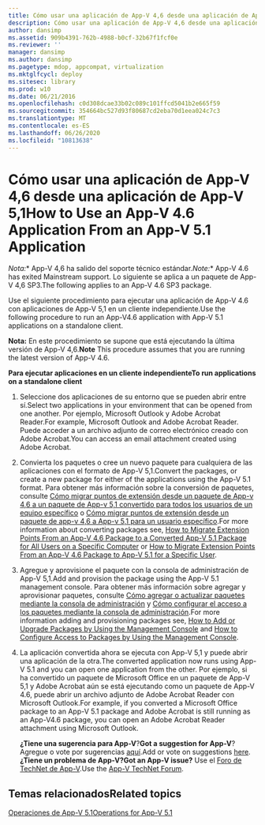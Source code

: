 ```yaml
---
title: Cómo usar una aplicación de App-V 4,6 desde una aplicación de App-V 5,1
description: Cómo usar una aplicación de App-V 4,6 desde una aplicación de App-V 5,1
author: dansimp
ms.assetid: 909b4391-762b-4988-b0cf-32b67f1fcf0e
ms.reviewer: ''
manager: dansimp
ms.author: dansimp
ms.pagetype: mdop, appcompat, virtualization
ms.mktglfcycl: deploy
ms.sitesec: library
ms.prod: w10
ms.date: 06/21/2016
ms.openlocfilehash: c0d308dcae33b02c089c101ffcd5041b2e665f59
ms.sourcegitcommit: 354664bc527d93f80687cd2eba70d1eea024c7c3
ms.translationtype: MT
ms.contentlocale: es-ES
ms.lasthandoff: 06/26/2020
ms.locfileid: "10813638"
---
```

# <span data-ttu-id="f7108-103">Cómo usar una aplicación de App-V 4,6 desde una aplicación de App-V 5,1</span><span class="sxs-lookup"><span data-stu-id="f7108-103">How to Use an App-V 4.6 Application From an App-V 5.1 Application</span></span>

<span data-ttu-id="f7108-104">*Nota:*\* App-V 4,6 ha salido del soporte técnico estándar.</span><span class="sxs-lookup"><span data-stu-id="f7108-104">*Note:*\* App-V 4.6 has exited Mainstream support.</span></span> <span data-ttu-id="f7108-105">Lo siguiente se aplica a un paquete de App-V 4,6 SP3.</span><span class="sxs-lookup"><span data-stu-id="f7108-105">The following applies to an App-V 4.6 SP3 package.</span></span>

<span data-ttu-id="f7108-106">Use el siguiente procedimiento para ejecutar una aplicación de App-V 4.6 con aplicaciones de App-V 5,1 en un cliente independiente.</span><span class="sxs-lookup"><span data-stu-id="f7108-106">Use the following procedure to run an App-V4.6 application with App-V 5.1 applications on a standalone client.</span></span>

<span data-ttu-id="f7108-107">**Nota:**  En este procedimiento se supone que está ejecutando la última versión de App-V 4,6.</span><span class="sxs-lookup"><span data-stu-id="f7108-107">**Note** This procedure assumes that you are running the latest version of App-V 4.6.</span></span>

**<span data-ttu-id="f7108-108">Para ejecutar aplicaciones en un cliente independiente</span><span class="sxs-lookup"><span data-stu-id="f7108-108">To run applications on a standalone client</span></span>**

1.  <span data-ttu-id="f7108-109">Seleccione dos aplicaciones de su entorno que se pueden abrir entre sí.</span><span class="sxs-lookup"><span data-stu-id="f7108-109">Select two applications in your environment that can be opened from one another.</span></span> <span data-ttu-id="f7108-110">Por ejemplo, Microsoft Outlook y Adobe Acrobat Reader.</span><span class="sxs-lookup"><span data-stu-id="f7108-110">For example, Microsoft Outlook and Adobe Acrobat Reader.</span></span> <span data-ttu-id="f7108-111">Puede acceder a un archivo adjunto de correo electrónico creado con Adobe Acrobat.</span><span class="sxs-lookup"><span data-stu-id="f7108-111">You can access an email attachment created using Adobe Acrobat.</span></span>

2.  <span data-ttu-id="f7108-112">Convierta los paquetes o cree un nuevo paquete para cualquiera de las aplicaciones con el formato de App-V 5,1.</span><span class="sxs-lookup"><span data-stu-id="f7108-112">Convert the packages, or create a new package for either of the applications using the App-V 5.1 format.</span></span> <span data-ttu-id="f7108-113">Para obtener más información sobre la conversión de paquetes, consulte [Cómo migrar puntos de extensión desde un paquete de App-v 4,6 a un paquete de App-v 5,1 convertido para todos los usuarios de un equipo específico](how-to-migrate-extension-points-from-an-app-v-46-package-to-a-converted-app-v-51-package-for-all-users-on-a-specific-computer.md) o [Cómo migrar puntos de extensión desde un paquete de app-v 4,6 a App-v 5,1 para un usuario específico](how-to-migrate-extension-points-from-an-app-v-46-package-to-app-v-51-for-a-specific-user.md).</span><span class="sxs-lookup"><span data-stu-id="f7108-113">For more information about converting packages see, [How to Migrate Extension Points From an App-V 4.6 Package to a Converted App-V 5.1 Package for All Users on a Specific Computer](how-to-migrate-extension-points-from-an-app-v-46-package-to-a-converted-app-v-51-package-for-all-users-on-a-specific-computer.md) or [How to Migrate Extension Points From an App-V 4.6 Package to App-V 5.1 for a Specific User](how-to-migrate-extension-points-from-an-app-v-46-package-to-app-v-51-for-a-specific-user.md).</span></span>

3.  <span data-ttu-id="f7108-114">Agregue y aprovisione el paquete con la consola de administración de App-V 5,1.</span><span class="sxs-lookup"><span data-stu-id="f7108-114">Add and provision the package using the App-V 5.1 management console.</span></span> <span data-ttu-id="f7108-115">Para obtener más información sobre agregar y aprovisionar paquetes, consulte [Cómo agregar o actualizar paquetes mediante la consola de administración](how-to-add-or-upgrade-packages-by-using-the-management-console-51-gb18030.md) y [Cómo configurar el acceso a los paquetes mediante la consola de administración](how-to-configure-access-to-packages-by-using-the-management-console-51.md).</span><span class="sxs-lookup"><span data-stu-id="f7108-115">For more information adding and provisioning packages see, [How to Add or Upgrade Packages by Using the Management Console](how-to-add-or-upgrade-packages-by-using-the-management-console-51-gb18030.md) and [How to Configure Access to Packages by Using the Management Console](how-to-configure-access-to-packages-by-using-the-management-console-51.md).</span></span>

4.  <span data-ttu-id="f7108-116">La aplicación convertida ahora se ejecuta con App-V 5,1 y puede abrir una aplicación de la otra.</span><span class="sxs-lookup"><span data-stu-id="f7108-116">The converted application now runs using App-V 5.1 and you can open one application from the other.</span></span> <span data-ttu-id="f7108-117">Por ejemplo, si ha convertido un paquete de Microsoft Office en un paquete de App-V 5,1 y Adobe Acrobat aún se está ejecutando como un paquete de App-V 4.6, puede abrir un archivo adjunto de Adobe Acrobat Reader con Microsoft Outlook.</span><span class="sxs-lookup"><span data-stu-id="f7108-117">For example, if you converted a Microsoft Office package to an App-V 5.1 package and Adobe Acrobat is still running as an App-V4.6 package, you can open an Adobe Acrobat Reader attachment using Microsoft Outlook.</span></span>

    <span data-ttu-id="f7108-118">**¿Tiene una sugerencia para App-V**?</span><span class="sxs-lookup"><span data-stu-id="f7108-118">**Got a suggestion for App-V**?</span></span> <span data-ttu-id="f7108-119">Agregue o vote por sugerencias [aquí](http://appv.uservoice.com/forums/280448-microsoft-application-virtualization).</span><span class="sxs-lookup"><span data-stu-id="f7108-119">Add or vote on suggestions [here](http://appv.uservoice.com/forums/280448-microsoft-application-virtualization).</span></span> **<span data-ttu-id="f7108-120">¿Tiene un problema de App-V?</span><span class="sxs-lookup"><span data-stu-id="f7108-120">Got an App-V issue?</span></span>** <span data-ttu-id="f7108-121">Use el [Foro de TechNet de App-V](https://social.technet.microsoft.com/Forums/home?forum=mdopappv).</span><span class="sxs-lookup"><span data-stu-id="f7108-121">Use the [App-V TechNet Forum](https://social.technet.microsoft.com/Forums/home?forum=mdopappv).</span></span>

## <span data-ttu-id="f7108-122">Temas relacionados</span><span class="sxs-lookup"><span data-stu-id="f7108-122">Related topics</span></span>


[<span data-ttu-id="f7108-123">Operaciones de App-V 5.1</span><span class="sxs-lookup"><span data-stu-id="f7108-123">Operations for App-V 5.1</span></span>](operations-for-app-v-51.md)

 

 





